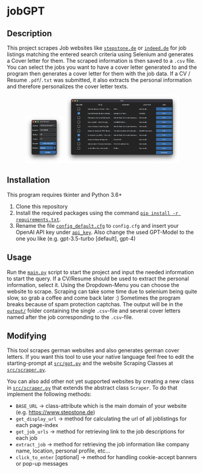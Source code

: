 # jobGPT

## Description

This project scrapes Job websites like [`stepstone.de`](https://www.stepstone.de) or [`indeed.de`](https://de.indeed.com) for job listings matching the entered search criteria using Selenium and generates a Cover letter for them. The scraped information is then saved to a `.csv` file. You can select the jobs you want to have a cover letter generated to and the program then generates a cover letter for them with the job data. If a CV / Resume `.pdf`/`.txt` was submitted, it also extracts the personal information and therefore personalizes the cover letter texts.

<p align="center">
    <img src="assets/query.png" alt="Query Window" width="20%"/>
    <img src="assets/job_selection.png" alt="Job Selection Window" width="60%"/>
</>

## Installation

This program requires tkinter and Python 3.6+
1) Clone this repository
2) Install the required packages using the command [`pip install -r requirements.txt`](requirements.txt).
3) Rename the file [`config_default.cfg`](config_default.cfg) to `config.cfg` and insert your OpenAI API key under [`api_key`](config_default.cfg). Also change the used GPT-Model to the one you like (e.g. gpt-3.5-turbo [default], gpt-4)

## Usage

Run the [`main.py`](main.py) script to start the project and input the needed information to start the query. If a CV/Resume should be used to extract the personal information, select it. Using the Dropdown-Menu you can choose the website to scrape. Scraping can take some time due to selenium being quite slow, so grab a coffee and come back later :) Sometimes the program breaks because of spam protection captchas. The output will be in the [`output/`](/output/) folder containing the single `.csv`-file and several cover letters named after the job corresponding to the `.csv`-file.

## Modifying

This tool scrapes german websites and also generates german cover letters. If you want this tool to use your native language feel free to edit the starting-prompt at [`src/gpt.py`](/src/gpt.py) and the website Scraping Classes at [`src/scraper.py`](/src/scraper.py).

You can also add other not yet supported websites by creating a new class in [`src/scraper.py`](/src/scraper.py) that extends the abstract class `Scraper`. To do that implement the following methods:
- `BASE_URL` -> class-attribute which is the main domain of your website (e.g. https://www.stepstone.de)
- `get_display_url` -> method for calculating the url of all joblistings for each page-index
- `get_job_urls` -> method for retrieving link to the job descriptions for each job
- `extract_job` -> method for retrieving the job information like company name, location, personal profile, etc...
- `click_to_enter` [optional] -> method for handling cookie-accept banners or pop-up messages
